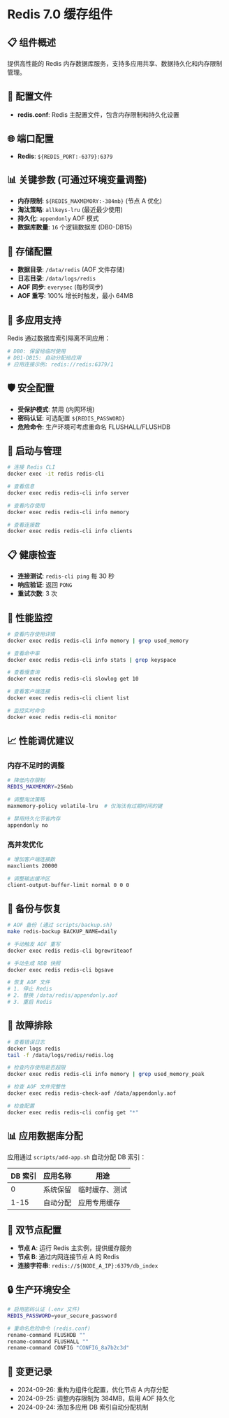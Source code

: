 # Redis 7.0 缓存组件

## 📋 组件概述

提供高性能的 Redis 内存数据库服务，支持多应用共享、数据持久化和内存限制管理。

## 🔧 配置文件

- **redis.conf**: Redis 主配置文件，包含内存限制和持久化设置

## 🌐 端口配置

- **Redis**: `${REDIS_PORT:-6379}:6379`

## 📊 关键参数 (可通过环境变量调整)

- **内存限制**: `${REDIS_MAXMEMORY:-384mb}` (节点 A 优化)
- **淘汰策略**: `allkeys-lru` (最近最少使用)
- **持久化**: `appendonly` AOF 模式
- **数据库数量**: `16` 个逻辑数据库 (DB0-DB15)

## 💾 存储配置

- **数据目录**: `/data/redis` (AOF 文件存储)
- **日志目录**: `/data/logs/redis`
- **AOF 同步**: `everysec` (每秒同步)
- **AOF 重写**: 100% 增长时触发，最小 64MB

## 🔗 多应用支持

Redis 通过数据库索引隔离不同应用：

```bash
# DB0: 保留给临时使用
# DB1-DB15: 自动分配给应用
# 应用连接示例: redis://redis:6379/1
```

## 🛡️ 安全配置

- **受保护模式**: 禁用 (内网环境)
- **密码认证**: 可选配置 `${REDIS_PASSWORD}`
- **危险命令**: 生产环境可考虑重命名 FLUSHALL/FLUSHDB

## 🚀 启动与管理

```bash
# 连接 Redis CLI
docker exec -it redis redis-cli

# 查看信息
docker exec redis redis-cli info server

# 查看内存使用
docker exec redis redis-cli info memory

# 查看连接数
docker exec redis redis-cli info clients
```

## 📋 健康检查

- **连接测试**: `redis-cli ping` 每 30 秒
- **响应验证**: 返回 `PONG`
- **重试次数**: 3 次

## 🔧 性能监控

```bash
# 查看内存使用详情
docker exec redis redis-cli info memory | grep used_memory

# 查看命中率
docker exec redis redis-cli info stats | grep keyspace

# 查看慢查询
docker exec redis redis-cli slowlog get 10

# 查看客户端连接
docker exec redis redis-cli client list

# 监控实时命令
docker exec redis redis-cli monitor
```

## 📈 性能调优建议

### 内存不足时的调整

```bash
# 降低内存限制
REDIS_MAXMEMORY=256mb

# 调整淘汰策略
maxmemory-policy volatile-lru  # 仅淘汰有过期时间的键

# 禁用持久化节省内存
appendonly no
```

### 高并发优化

```bash
# 增加客户端连接数
maxclients 20000

# 调整输出缓冲区
client-output-buffer-limit normal 0 0 0
```

## 🔄 备份与恢复

```bash
# AOF 备份 (通过 scripts/backup.sh)
make redis-backup BACKUP_NAME=daily

# 手动触发 AOF 重写
docker exec redis redis-cli bgrewriteaof

# 手动生成 RDB 快照  
docker exec redis redis-cli bgsave

# 恢复 AOF 文件
# 1. 停止 Redis
# 2. 替换 /data/redis/appendonly.aof
# 3. 重启 Redis
```

## 🚨 故障排除

```bash
# 查看错误日志
docker logs redis
tail -f /data/logs/redis/redis.log

# 检查内存使用是否超限
docker exec redis redis-cli info memory | grep used_memory_peak

# 检查 AOF 文件完整性
docker exec redis redis-check-aof /data/appendonly.aof

# 检查配置
docker exec redis redis-cli config get "*"
```

## 📊 应用数据库分配

应用通过 `scripts/add-app.sh` 自动分配 DB 索引：

| DB 索引 | 应用名称 | 用途 |
|---------|---------|------|
| 0 | 系统保留 | 临时缓存、测试 |
| 1-15 | 自动分配 | 应用专用缓存 |

## 🔧 双节点配置

- **节点 A**: 运行 Redis 主实例，提供缓存服务
- **节点 B**: 通过内网连接节点 A 的 Redis
- **连接字符串**: `redis://${NODE_A_IP}:6379/db_index`

## 🔒 生产环境安全

```bash
# 启用密码认证 (.env 文件)
REDIS_PASSWORD=your_secure_password

# 重命名危险命令 (redis.conf)
rename-command FLUSHDB ""
rename-command FLUSHALL ""
rename-command CONFIG "CONFIG_8a7b2c3d"
```

## 📝 变更记录

- 2024-09-26: 重构为组件化配置，优化节点 A 内存分配
- 2024-09-25: 调整内存限制为 384MB，启用 AOF 持久化  
- 2024-09-24: 添加多应用 DB 索引自动分配机制